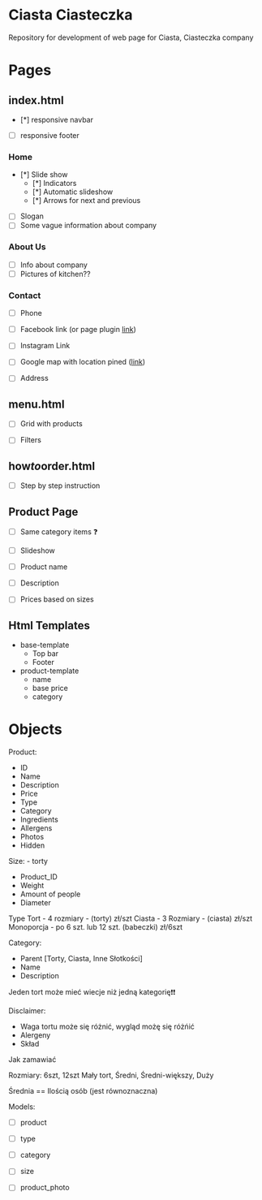 # Ciasta Ciasteczka
Repository for development of web page for Ciasta, Ciasteczka company

# Pages

## index.html
* [*] responsive navbar
* [ ] responsive footer

### Home
 * [*] Slide show
   * [*] Indicators
   * [*] Automatic slideshow
   * [*] Arrows for next and previous
 * [ ] Slogan
 * [ ] Some vague information about company
  
### About Us
 * [ ] Info about company
 * [ ] Pictures of kitchen??

### Contact
 * [ ] Phone
 * [ ] Facebook link (or page plugin [link](https://developers.facebook.com/docs/plugins/page*plugin/))
 * [ ] Instagram Link
 * [ ] Google map with location pined ([link](https://support.google.com/maps/answer/144361?co=GENIE.Platform%3DDesktop&hl=en))
 * [ ] Address


## menu.html
* [ ] Grid with products
* [ ] Filters


## how*to*order.html
* [ ] Step by step instruction

## Product Page
* [ ] Same category items ❓️
* [ ] Slideshow
* [ ] Product name
* [ ] Description
* [ ] Prices based on sizes


## Html Templates 
* base-template
  * Top bar
  * Footer
* product-template
  * name
  * base price
  * category


# Objects

Product:
- ID
- Name
- Description
- Price
- Type
- Category
- Ingredients
- Allergens
- Photos
- Hidden



Size: - torty
- Product_ID
- Weight
- Amount of people
- Diameter

Type
  Tort - 4 rozmiary - (torty) zł/szt
  Ciasta - 3 Rozmiary - (ciasta) zł/szt
  Monoporcja - po 6 szt. lub 12 szt. (babeczki) zł/6szt

Category:
- Parent [Torty, Ciasta, Inne Słotkości]
- Name
- Description

Jeden tort może mieć wiecje niż jedną kategorię❗️❗️


Disclaimer:
- Waga tortu może się różnić, wygląd możę się różńić
- Alergeny
- Skład



Jak zamawiać


Rozmiary:
6szt, 12szt
Mały tort, Średni, Średni-większy, Duży

Średnia == Ilością osób (jest równoznaczna)



Models:
* [ ] product
* [ ] type
* [ ] category
* [ ] size
* [ ] product_photo

